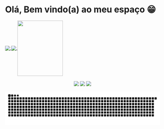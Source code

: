 <h1> Olá, Bem vindo(a) ao meu espaço 😁 </h1>

<div>
  <a href="https://github.com/LiraNick">
  <img height="180em"   align="center" src="https://github-readme-stats.vercel.app/api?username=LiraNick&show_icons=true&theme=jolly&include_all_commits=true&count_private=true"/>
  <img height="180em"  align="center" src="https://github-readme-stats.vercel.app/api/top-langs/?username=LiraNick&&layout=compact&hide=shell&theme=jolly"/>

  <img align="center" width="148" height="180" src="https://media1.tenor.com/images/68e8337fb4eb7e40645d832c64762a8b/tenor.gif?itemid=19443613">
</div>
 <br>
<div  align="center"> 
  <a href="https://https://www.youtube.com/channel/UC1igPKojhlt640m6iQH-E2g" target="_blank"><img src="https://img.shields.io/badge/-Youtube-%23EA4335?style=for-the-badge&logo=youtube&logoColor=white" target="_blank"></a>
  <a href="https://https://www.instagram.com/lira_sk8/" target="_blank"><img src="https://img.shields.io/badge/-Instagram-%23E4405F?style=for-the-badge&logo=instagram&logoColor=white" target="_blank"></a>
  <a href="https://www.linkedin.com/in/nicolas-galiano-50491320b/" target="_blank"><img src="https://img.shields.io/badge/-LinkedIn-%230077B5?style=for-the-badge&logo=linkedin&logoColor=white" target="_blank"></a> 
 
![Snake animation](https://github.com/LiraNick/LiraNick/blob/output/github-contribution-grid-snake.svg)
  
</div>
 
